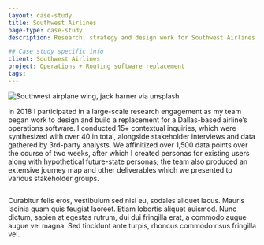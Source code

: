 ```yaml
---
layout: case-study
title: Southwest Airlines
page-type: case-study
description: Research, strategy and design work for Southwest Airlines. Long-term engagement supporting operations + routing software replacement.

## Case study specific info
client: Southwest Airlines
project: Operations + Routing software replacement
tags:
---
```


<div class="grid-wide grid-subgrid {{ page-type }}">
    <div class="grid-wide">
        <img src="https://i.ibb.co/d2xCz88/jack-harner-ZQFJBvs33-Pg-unsplash.jpg" alt="Southwest airplane wing, jack harner via unsplash">
    </div>
    <p class="grid-item-6 grid-offset-2 case-study-p">
        In 2018 I participated in a large-scale research engagement as my team began work to design and build a replacement for a Dallas-based airline’s operations software. I conducted 15+ contextual inquiries, which were synthesized with over 40 in total, alongside stakeholder interviews and data gathered by 3rd-party analysts. We affinitized over 1,500 data points over the course of two weeks, after which I created personas for existing users along with hypothetical future-state personas; the team also produced an extensive journey map and other deliverables which we presented to various stakeholder groups.
    </p>
    <div class="grid-wide slug">
        <img src="https://images.squarespace-cdn.com/content/v1/5a6a5615017db2cf10f4b04f/1614815351124-HT5CNP9AIFBUFKVAWI90/Affinity+Diagram.jpg" alt="">
    </div>
    <div class="grid-item-5">
        <img src="https://picsum.photos/688/511?random=9" alt="">
    </div>
    <p class="grid-item-4 grid-offset-3 case-study-p">
        Curabitur felis eros, vestibulum sed nisi eu, sodales aliquet lacus. Mauris lacinia quam quis feugiat laoreet. Etiam lobortis aliquet euismod. Nunc dictum, sapien at egestas rutrum, dui dui fringilla erat, a commodo augue augue vel magna. Sed tincidunt ante turpis, rhoncus commodo risus fringilla vel.
    </p>
</div>